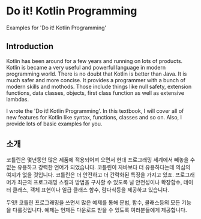 # Do it! Kotlin Programming
Examples for 'Do it! Kotlin Programming'

## Introduction

Kotlin has been around for a few years and running on lots of products. Kotlin is became a very useful and powerful language in modern programming world. There is no doubt that Kotlin is better than Java. It is much safer and more concise. It provides a programmer with a bunch of modern skills and mothods. Those include things like null safety, extension functions, data classes, objects, first class function as well as extensive lambdas. 

I wrote the 'Do it! Kotlin Programming'. In this textbook, I will cover all of new features for Kotlin like syntax, functions, classes and so on. Also, I provide lots of basic examples for you. 

## 소개

코틀린은 몇년동안 많은 제품에 적용되어져 오면서 현대 프로그래밍 세계에서 빼놓을 수 없는 유용하고 강력한 언어가 되었습니다. 코틀린이 자바보다 더 유용하다는데 의심의 여지가 없을 것입니다. 코틀린은 더 안전하고 더 간략화된 특징을 가지고 있죠. 프로그래머가 최근의 프로그래밍 스킬과 방법을 구사할 수 있도록 널 안전성이나 확장함수, 데이터 클래스, 객체 표현이나 일급 클래스 함수, 람다식등을 제공하고 있습니다. 

두잇! 코틀린 프로그래밍을 쓰면서 많은 예제를 통해 문법, 함수, 클래스등의 모든 기능을 다룰것입니다. 예제는 언제든 다운로드 받을 수 있도록 여러분들에게 제공합니다. 


